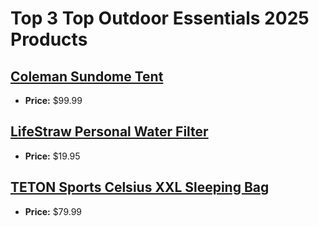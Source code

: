 # Top 3 Top Outdoor Essentials 2025 Products

## [Coleman Sundome Tent](https://www.amazon.com/dp/B004J2GUOU?tag=mychanneld-20)
- **Price:** $99.99

## [LifeStraw Personal Water Filter](https://www.amazon.com/dp/B006QF3TW4?tag=mychanneld-20)
- **Price:** $19.95

## [TETON Sports Celsius XXL Sleeping Bag](https://www.amazon.com/dp/B000F37PDU?tag=mychanneld-20)
- **Price:** $79.99

